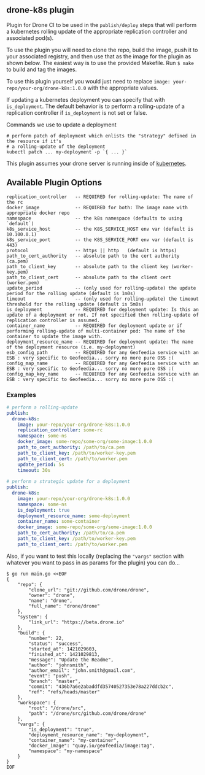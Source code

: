 ## drone-k8s plugin

Plugin for Drone CI to be used in the `publish/deploy` steps that will perform a kubernetes rolling update of the appropriate replication controller and associated pod(s).

To use the plugin you will need to clone the repo, build the image, push it to your associated registry, and then use that
as the image for the plugin as shown below. The easiest way is to use the provided Makefile. Run `$ make` to build and tag the images. 

To use this plugin yourself you would just need to replace `image: your-repo/your-org/drone-k8s:1.0.0` with the appropriate values.

If updating a kubernetes deployment you can specify that with `is_deployment`. The default behavior is to perform a rolling-update of a replication controller if `is_deployment` is not set or false.

Commands we use to update a deployment
```
# perform patch of deployment which enlists the "strategy" defined in the resource if it's
# a rolling-update of the deployment
kubectl patch ... my-deployment -p `{ ... }`
``` 

This plugin assumes your drone server is running inside of [kubernetes](http://kubernetes.io/).

## Available Plugin Options

```no-highlight
replication_controller   -- REQUIRED for rolling-update: The name of the rc
docker_image             -- REQUIRED for both: The image name with appropriate docker repo
namespace                -- the k8s namespace (defaults to using `default`)
k8s_service_host         -- the K8S_SERVICE_HOST env var (default is 10.100.0.1)
k8s_service_port         -- the K8S_SERVICE_PORT env var (default is 443)
protocol                 -- https || http   (default is https)
path_to_cert_authority   -- absolute path to the cert authority (ca.pem)
path_to_client_key       -- absolute path to the client key (worker-key.pem)
path_to_client_cert      -- absolute path to the client cert (worker.pem)
update_period            -- (only used for rolling-update) the update period for the rolling update (default is 1m0s)
timeout                  -- (only used for rolling-update) the timeout threshold for the rolling update (default is 5m0s)
is_deployment            -- REQUIRED for deployment update: Is this an update of a deployment or not. If not specified then rolling-update of replication controller is assumed.
container_name           -- REQUIRED for deployment update or if performing rolling-update of multi-container pod: The name of the container to update the image with.
deployment_resource_name -- REQUIRED for deployment update: The name of the deployment resource (i.e. my-deployment)
esb_config_path          -- REQUIRED for any Geofeedia service with an ESB : very specific to Geofeedia... sorry no more pure OSS :(
config_map_name          -- REQUIRED for any Geofeedia service with an ESB : very specific to Geofeedia... sorry no more pure OSS :(
config_map_key_name      -- REQUIRED for any Geofeedia service with an ESB : very specific to Geofeedia... sorry no more pure OSS :(
```

### Examples

```yaml
# perform a rolling-update
publish: 
  drone-k8s:
    image: your-repo/your-org/drone-k8s:1.0.0
    replication_controller: some-rc
    namespace: some-ns
    docker_image: some-repo/some-org/some-image:1.0.0
    path_to_cert_authority: /path/to/ca.pem
    path_to_client_key: /path/to/worker-key.pem
    path_to_client_cert: /path/to/worker.pem
    update_period: 5s
    timeout: 30s
    
# perform a strategic update for a deployment
publish: 
  drone-k8s:
    image: your-repo/your-org/drone-k8s:1.0.0
    namespace: some-ns
    is_deployment: true
    deployment_resource_name: some-deployment
    container_name: some-container
    docker_image: some-repo/some-org/some-image:1.0.0
    path_to_cert_authority: /path/to/ca.pem
    path_to_client_key: /path/to/worker-key.pem
    path_to_client_cert: /path/to/worker.pem
```


Also, if you want to test this locally (replacing the `"vargs"` section with whatever you want to pass in as params for the plugin) you can do...

```
$ go run main.go <<EOF
{
    "repo": {
        "clone_url": "git://github.com/drone/drone",
        "owner": "drone",
        "name": "drone",
        "full_name": "drone/drone"
    },
    "system": {
        "link_url": "https://beta.drone.io"
    },
    "build": {
        "number": 22,
        "status": "success",
        "started_at": 1421029603,
        "finished_at": 1421029813,
        "message": "Update the Readme",
        "author": "johnsmith",
        "author_email": "john.smith@gmail.com",
        "event": "push",
        "branch": "master",
        "commit": "436b7a6e2abaddfd35740527353e78a227ddcb2c",
        "ref": "refs/heads/master"
    },
    "workspace": {
        "root": "/drone/src",
        "path": "/drone/src/github.com/drone/drone"
    },
    "vargs": {
        "is_deployment": "true",
        "deployment_resource_name": "my-deployment",
        "container_name": "my-container",
        "docker_image": "quay.io/geofeedia/image:tag",
        "namespace": "my-namespace"
    }
}
EOF
```

